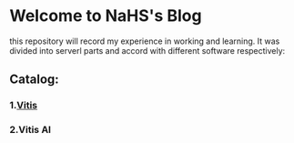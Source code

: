 # Welcome to NaHS's Blog
this repository will record my experience in working and learning. It was divided into serverl parts and accord with different software respectively:

## Catalog:
### 1.[Vitis](https://github.com/NaHS031/NaHSBlog/tree/main/Vitis)
### 2.Vitis AI
